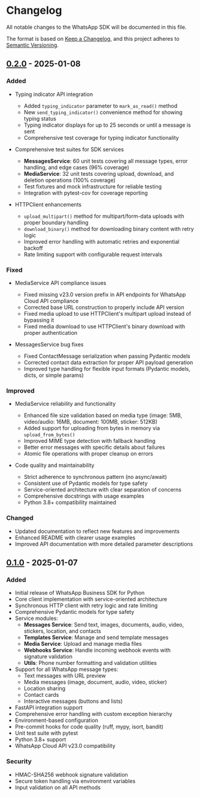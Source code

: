 # Changelog

All notable changes to the WhatsApp SDK will be documented in this file.

The format is based on [Keep a Changelog](https://keepachangelog.com/en/1.0.0/),
and this project adheres to [Semantic Versioning](https://semver.org/spec/v2.0.0.html).

## [0.2.0] - 2025-01-08

### Added
- Typing indicator API integration
  - Added `typing_indicator` parameter to `mark_as_read()` method
  - New `send_typing_indicator()` convenience method for showing typing status
  - Typing indicator displays for up to 25 seconds or until a message is sent
  - Comprehensive test coverage for typing indicator functionality

- Comprehensive test suites for SDK services
  - **MessagesService**: 60 unit tests covering all message types, error handling, and edge cases (96% coverage)
  - **MediaService**: 32 unit tests covering upload, download, and deletion operations (100% coverage)
  - Test fixtures and mock infrastructure for reliable testing
  - Integration with pytest-cov for coverage reporting

- HTTPClient enhancements
  - `upload_multipart()` method for multipart/form-data uploads with proper boundary handling
  - `download_binary()` method for downloading binary content with retry logic
  - Improved error handling with automatic retries and exponential backoff
  - Rate limiting support with configurable request intervals

### Fixed
- MediaService API compliance issues
  - Fixed missing v23.0 version prefix in API endpoints for WhatsApp Cloud API compliance
  - Corrected base URL construction to properly include API version
  - Fixed media upload to use HTTPClient's multipart upload instead of bypassing it
  - Fixed media download to use HTTPClient's binary download with proper authentication

- MessagesService bug fixes
  - Fixed ContactMessage serialization when passing Pydantic models
  - Corrected contact data extraction for proper API payload generation
  - Improved type handling for flexible input formats (Pydantic models, dicts, or simple params)

### Improved
- MediaService reliability and functionality
  - Enhanced file size validation based on media type (image: 5MB, video/audio: 16MB, document: 100MB, sticker: 512KB)
  - Added support for uploading from bytes in memory via `upload_from_bytes()`
  - Improved MIME type detection with fallback handling
  - Better error messages with specific details about failures
  - Atomic file operations with proper cleanup on errors

- Code quality and maintainability
  - Strict adherence to synchronous pattern (no async/await)
  - Consistent use of Pydantic models for type safety
  - Service-oriented architecture with clear separation of concerns
  - Comprehensive docstrings with usage examples
  - Python 3.8+ compatibility maintained

### Changed
- Updated documentation to reflect new features and improvements
- Enhanced README with clearer usage examples
- Improved API documentation with more detailed parameter descriptions

## [0.1.0] - 2025-01-07

### Added
- Initial release of WhatsApp Business SDK for Python
- Core client implementation with service-oriented architecture
- Synchronous HTTP client with retry logic and rate limiting
- Comprehensive Pydantic models for type safety
- Service modules:
  - **Messages Service**: Send text, images, documents, audio, video, stickers, location, and contacts
  - **Templates Service**: Manage and send template messages
  - **Media Service**: Upload and manage media files
  - **Webhooks Service**: Handle incoming webhook events with signature validation
  - **Utils**: Phone number formatting and validation utilities
- Support for all WhatsApp message types:
  - Text messages with URL preview
  - Media messages (image, document, audio, video, sticker)
  - Location sharing
  - Contact cards
  - Interactive messages (buttons and lists)
- FastAPI integration support
- Comprehensive error handling with custom exception hierarchy
- Environment-based configuration
- Pre-commit hooks for code quality (ruff, mypy, isort, bandit)
- Unit test suite with pytest
- Python 3.8+ support
- WhatsApp Cloud API v23.0 compatibility

### Security
- HMAC-SHA256 webhook signature validation
- Secure token handling via environment variables
- Input validation on all API methods

[Unreleased]: https://github.com/yourusername/whatsapp-sdk/compare/v0.2.0...HEAD
[0.2.0]: https://github.com/yourusername/whatsapp-sdk/compare/v0.1.0...v0.2.0
[0.1.0]: https://github.com/yourusername/whatsapp-sdk/releases/tag/v0.1.0
